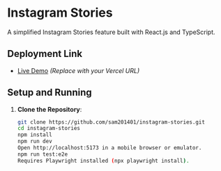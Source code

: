 # Instagram Stories

A simplified Instagram Stories feature built with React.js and TypeScript.

## Deployment Link
- [Live Demo](https://your-vercel-url.vercel.app) *(Replace with your Vercel URL)*

## Setup and Running
1. **Clone the Repository**:
   ```bash
   git clone https://github.com/sam201401/instagram-stories.git
   cd instagram-stories
   npm install
   npm run dev
   Open http://localhost:5173 in a mobile browser or emulator.
   npm run test:e2e
   Requires Playwright installed (npx playwright install).
   


